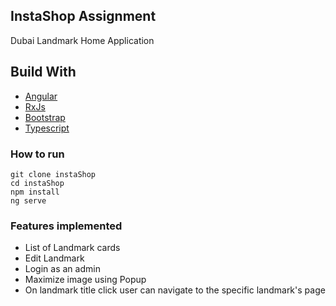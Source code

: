 ## InstaShop Assignment

Dubai Landmark Home Application

## Build With

- [Angular](https://angular.io/)
- [RxJs](https://rxjs.dev/)
- [Bootstrap](https://valor-software.com/ngx-bootstrap/#/)
- [Typescript](https://www.typescriptlang.org/docs/handbook/react.html)

### How to run

```
git clone instaShop
cd instaShop
npm install
ng serve
```

### Features implemented

- List of Landmark cards
- Edit Landmark
- Login as an admin
- Maximize image using Popup
- On landmark title click user can navigate to the specific landmark's page
